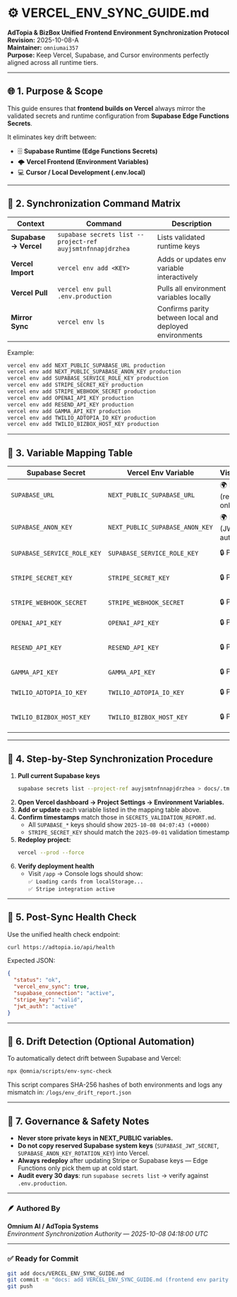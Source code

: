 # ⚙️ VERCEL_ENV_SYNC_GUIDE.md

**AdTopia & BizBox Unified Frontend Environment Synchronization Protocol**  
**Revision:** 2025-10-08-A  
**Maintainer:** `omniumai357`  
**Purpose:** Keep Vercel, Supabase, and Cursor environments perfectly aligned across all runtime tiers.

---

## 🌐 1. Purpose & Scope

This guide ensures that **frontend builds on Vercel** always mirror the validated secrets and runtime configuration from **Supabase Edge Functions Secrets**.

It eliminates key drift between:

- 🗄️ **Supabase Runtime (Edge Functions Secrets)**
- 🌩️ **Vercel Frontend (Environment Variables)**
- 💻 **Cursor / Local Development (.env.local)**

---

## 🔁 2. Synchronization Command Matrix

| Context | Command | Description |
|----------|----------|-------------|
| **Supabase → Vercel** | `supabase secrets list --project-ref auyjsmtnfnnapjdrzhea` | Lists validated runtime keys |
| **Vercel Import** | `vercel env add <KEY>` | Adds or updates env variable interactively |
| **Vercel Pull** | `vercel env pull .env.production` | Pulls all environment variables locally |
| **Mirror Sync** | `vercel env ls` | Confirms parity between local and deployed environments |

Example:

```bash
vercel env add NEXT_PUBLIC_SUPABASE_URL production
vercel env add NEXT_PUBLIC_SUPABASE_ANON_KEY production
vercel env add SUPABASE_SERVICE_ROLE_KEY production
vercel env add STRIPE_SECRET_KEY production
vercel env add STRIPE_WEBHOOK_SECRET production
vercel env add OPENAI_API_KEY production
vercel env add RESEND_API_KEY production
vercel env add GAMMA_API_KEY production
vercel env add TWILIO_ADTOPIA_IO_KEY production
vercel env add TWILIO_BIZBOX_HOST_KEY production
```

---

## 🧩 3. Variable Mapping Table

| Supabase Secret | Vercel Env Variable | Visibility | Description |
|-----------------|---------------------|-------------|--------------|
| `SUPABASE_URL` | `NEXT_PUBLIC_SUPABASE_URL` | 🌍 Public (read-only) | Client-side connection string |
| `SUPABASE_ANON_KEY` | `NEXT_PUBLIC_SUPABASE_ANON_KEY` | 🌍 Public (JWT auth) | Client-side anon key |
| `SUPABASE_SERVICE_ROLE_KEY` | `SUPABASE_SERVICE_ROLE_KEY` | 🔒 Private | Server-side RLS bypass |
| `STRIPE_SECRET_KEY` | `STRIPE_SECRET_KEY` | 🔒 Private | Backend payment processing |
| `STRIPE_WEBHOOK_SECRET` | `STRIPE_WEBHOOK_SECRET` | 🔒 Private | Webhook validation |
| `OPENAI_API_KEY` | `OPENAI_API_KEY` | 🔒 Private | AI services integration |
| `RESEND_API_KEY` | `RESEND_API_KEY` | 🔒 Private | Transactional email delivery |
| `GAMMA_API_KEY` | `GAMMA_API_KEY` | 🔒 Private | Gamma API integration |
| `TWILIO_ADTOPIA_IO_KEY` | `TWILIO_ADTOPIA_IO_KEY` | 🔒 Private | SMS notifications |
| `TWILIO_BIZBOX_HOST_KEY` | `TWILIO_BIZBOX_HOST_KEY` | 🔒 Private | SMS for BizBox system |

---

## 🚀 4. Step-by-Step Synchronization Procedure

1. **Pull current Supabase keys**
   ```bash
   supabase secrets list --project-ref auyjsmtnfnnapjdrzhea > docs/.tmp_supabase_env.txt
   ```
2. **Open Vercel dashboard → Project Settings → Environment Variables.**
3. **Add or update** each variable listed in the mapping table above.
4. **Confirm timestamps** match those in `SECRETS_VALIDATION_REPORT.md`.  
   - All `SUPABASE_*` keys should show `2025-10-08 04:07:43 (+0000)`  
   - `STRIPE_SECRET_KEY` should match the `2025-09-01` validation timestamp
5. **Redeploy project:**
   ```bash
   vercel --prod --force
   ```
6. **Verify deployment health**
   - Visit `/app` → Console logs should show:  
     `✅ Loading cards from localStorage...`  
     `✅ Stripe integration active`

---

## 🧪 5. Post-Sync Health Check

Use the unified health check endpoint:

```bash
curl https://adtopia.io/api/health
```

Expected JSON:
```json
{
  "status": "ok",
  "vercel_env_sync": true,
  "supabase_connection": "active",
  "stripe_key": "valid",
  "jwt_auth": "active"
}
```

---

## 🧰 6. Drift Detection (Optional Automation)

To automatically detect drift between Supabase and Vercel:

```bash
npx @omnia/scripts/env-sync-check
```

This script compares SHA-256 hashes of both environments and logs any mismatch in:
`/logs/env_drift_report.json`

---

## 🧭 7. Governance & Safety Notes

- **Never store private keys in NEXT_PUBLIC variables.**
- **Do not copy reserved Supabase system keys** (`SUPABASE_JWT_SECRET`, `SUPABASE_ANON_KEY_ROTATION_KEY`) into Vercel.
- **Always redeploy** after updating Stripe or Supabase keys — Edge Functions only pick them up at cold start.
- **Audit every 30 days**: run `supabase secrets list` → verify against `.env.production`.

---

### 🪶 Authored By
**Omnium AI / AdTopia Systems**  
*Environment Synchronization Authority — 2025-10-08 04:18:00 UTC*

---

### ✅ Ready for Commit

```bash
git add docs/VERCEL_ENV_SYNC_GUIDE.md
git commit -m "docs: add VERCEL_ENV_SYNC_GUIDE.md (frontend env parity with Supabase secrets)"
git push
```
